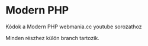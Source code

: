 # Modern PHP

Kódok a Modern PHP webmania.cc youtube sorozathoz

Minden részhez külön branch tartozik.